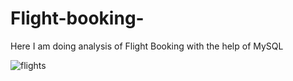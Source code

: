 # Flight-booking-

Here I am doing analysis of Flight Booking with the help of MySQL


![flights](https://github.com/arshad33199/Flight-booking-/assets/142779412/86448ed5-3370-4ca3-9f40-9711c9fb28db)
